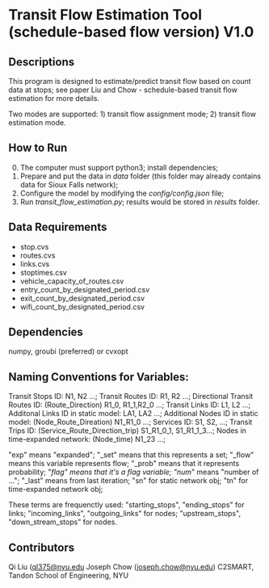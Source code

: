 # Transit Flow Estimation Tool (schedule-based flow version) V1.0

## Descriptions
This program is designed to estimate/predict transit flow based on count data at stops; see paper Liu and Chow - schedule-based transit flow estimation for more details.

Two modes are supported: 1) transit flow assignment mode; 2) transit flow estimation mode.

## How to Run
0. The computer must support python3; install dependencies;
1. Prepare and put the data in *data* folder (this folder may already contains data for Sioux Falls network);
2. Configure the model by modifying the *config/config.json* file;
3. Run *transit_flow_estimation.py*; results would be stored in *results* folder.

## Data Requirements
 - stop.cvs
 - routes.cvs
 - links.cvs
 - stoptimes.csv
 - vehicle_capacity_of_routes.csv
 - entry_count_by_designated_period.csv
 - exit_count_by_designated_period.csv
 - wifi_count_by_designated_period.csv

## Dependencies
numpy, groubi (preferred) or cvxopt

## Naming Conventions for Variables:
 Transit Stops ID: N1, N2 ...;
 Transit Routes ID: R1, R2 ...;
 Directional Transit Routes ID: (Route_Direction) R1_0, R1_1,R2_0 ...;
 Transit Links ID: L1, L2 ...;
 Additonal Links ID in static model: LA1, LA2 ...;
 Additional Nodes ID in static model: (Node_Route_Direation) N1_R1_0 ...;
 Services ID: S1, S2, ...;
 Transit Trips ID: (Service_Route_Direction_trip) S1_R1_0_1, S1_R1_1_3...;
 Nodes in time-expanded network: (Node_time) N1_23 ...;

 "exp" means "expanded";
 "_set" means that this represents a set;
 "_flow" means this variable represents flow;
 "_prob" means that it represents probability;
 "_flag" means that it's a flag variable;
 "num_" means "number of ...";
 "_last" means from last iteration; 
 "sn" for static network obj;
 "tn" for time-expanded network obj;

 These terms are frequenctly used:
  "starting_stops", "ending_stops" for links;
  "incoming_links", "outgoing_links" for nodes;
  "upstream_stops", "down_stream_stops" for nodes.

## Contributors
Qi Liu (ql375@nyu.edu
Joseph Chow (joseph.chow@nyu.edu)
C2SMART, Tandon School of Engineering, NYU
